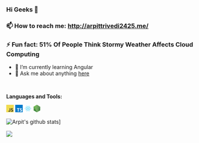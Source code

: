 ### Hi Geeks 👋
### 📫 How to reach me: http://arpittrivedi2425.me/
### ⚡ Fun fact: 51% Of People Think Stormy Weather Affects Cloud Computing
- 🌱 I’m currently learning Angular
- 💬 Ask me about anything [here](https://github.com/arpit2425/arpit2425/issues)
<br />

**Languages and Tools:**  

<code><img height="20" src="https://raw.githubusercontent.com/github/explore/80688e429a7d4ef2fca1e82350fe8e3517d3494d/topics/javascript/javascript.png"></code>
<code><img height="20" src="https://raw.githubusercontent.com/github/explore/80688e429a7d4ef2fca1e82350fe8e3517d3494d/topics/typescript/typescript.png"></code>
<code><img height="20" src="https://raw.githubusercontent.com/github/explore/80688e429a7d4ef2fca1e82350fe8e3517d3494d/topics/react/react.png"></code>
<code><img height="20" src="https://raw.githubusercontent.com/github/explore/80688e429a7d4ef2fca1e82350fe8e3517d3494d/topics/nodejs/nodejs.png"></code>

![Arpit's github stats](https://github-readme-stats.vercel.app/api?username=arpit2425&show_icons=true&title_color=fff&icon_color=79ff97&text_color=9f9f9f&bg_color=151515)]

<a href="https://github.com/arpit2425/github-readme-stats">
  <!-- Change the `github-readme-stats.anuraghazra1.vercel.app` to `github-readme-stats.vercel.app`  -->
  <img align="center" src="https://github-readme-stats.vercel.app/api/top-langs/?username=arpit2425&layout=compact&theme=radical" />
</a>
   

<!--
**arpit2425/arpit2425** is a ✨ _special_ ✨ repository because its `README.md` (this file) appears on your GitHub profile.

Here are some ideas to get you started:

- 🔭 I’m currently working on ...
- 🌱 I’m currently learning ...
- 👯 I’m looking to collaborate on ...
- 🤔 I’m looking for help with ...
- 💬 Ask me about ...
- 📫 How to reach me: ...
- 😄 Pronouns: ...
- ⚡ Fun fact: ...
-->
